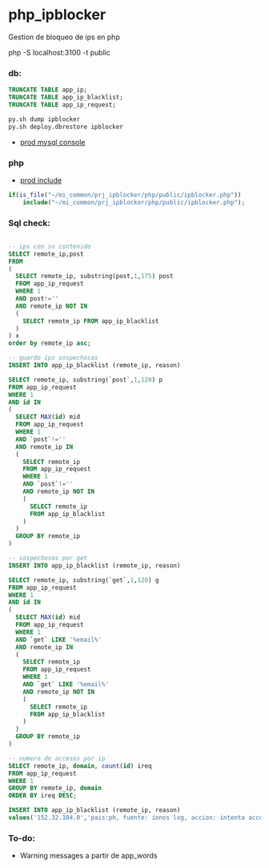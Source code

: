 # php_ipblocker
Gestion de bloqueo de ips en php  

php -S localhost:3100 -t public

### db:
```sql
TRUNCATE TABLE app_ip;
TRUNCATE TABLE app_ip_blacklist;
TRUNCATE TABLE app_ip_request;
```
```s
py.sh dump ipblocker
py.sh deploy.dbrestore ipblocker
```
- [prod mysql console](https://trello.com/c/G9OArwWO/9-ionos-conectar-por-consola)
### php
- [prod include](https://trello.com/c/5qbASalI/10-ipblocker)
```php
if(is_file("~/mi_common/prj_ipblocker/php/public/ipblocker.php"))
    include("~/mi_common/prj_ipblocker/php/public/ipblocker.php");
```

### Sql check:
```sql

-- ips con su contenido
SELECT remote_ip,post 
FROM
(
  SELECT remote_ip, substring(post,1,175) post 
  FROM app_ip_request 
  WHERE 1 
  AND post!=''
  AND remote_ip NOT IN 
  (
    SELECT remote_ip FROM app_ip_blacklist
  )
) x 
order by remote_ip asc;

-- guardo ips sospechosas
INSERT INTO app_ip_blacklist (remote_ip, reason)

SELECT remote_ip, substring(`post`,1,120) p
FROM app_ip_request 
WHERE 1
AND id IN
(
  SELECT MAX(id) mid
  FROM app_ip_request
  WHERE 1
  AND `post`!=''
  AND remote_ip IN
  (
    SELECT remote_ip
    FROM app_ip_request 
    WHERE 1 
    AND `post`!=''
    AND remote_ip NOT IN 
    (
      SELECT remote_ip 
      FROM app_ip_blacklist
    )
  )
  GROUP BY remote_ip
)

-- sospechosos por get
INSERT INTO app_ip_blacklist (remote_ip, reason)

SELECT remote_ip, substring(`get`,1,120) g
FROM app_ip_request 
WHERE 1
AND id IN
(
  SELECT MAX(id) mid
  FROM app_ip_request
  WHERE 1
  AND `get` LIKE '%email%'
  AND remote_ip IN
  (
    SELECT remote_ip
    FROM app_ip_request 
    WHERE 1 
    AND `get` LIKE '%email%'
    AND remote_ip NOT IN 
    (
      SELECT remote_ip 
      FROM app_ip_blacklist
    )
  )
  GROUP BY remote_ip
)

-- numero de accesos por ip
SELECT remote_ip, domain, count(id) ireq
FROM app_ip_request
WHERE 1
GROUP BY remote_ip, domain
ORDER BY ireq DESC;

INSERT INTO app_ip_blacklist (remote_ip, reason) 
values('152.32.104.0','pais:ph, fuente: ionos log, accion: intenta acceder a eduardoaf.com/wp-login');
```

### To-do:
- Warning messages a partir de app_words